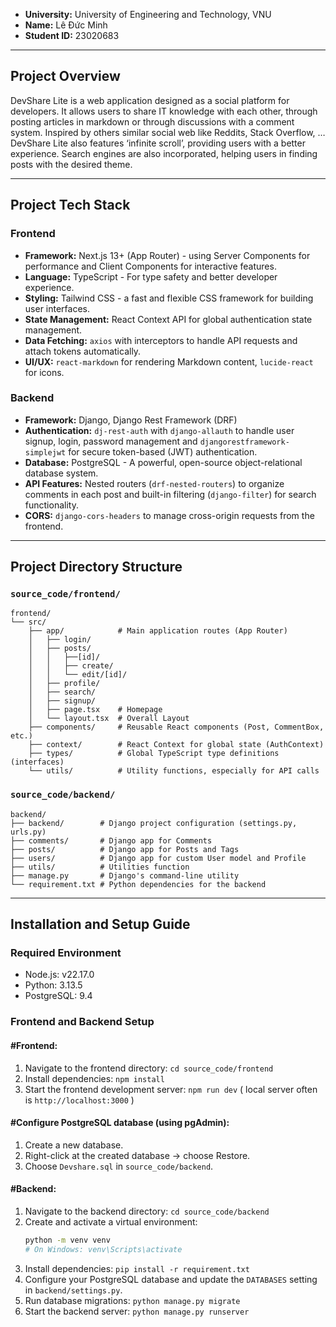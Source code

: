 - **University:** University of Engineering and Technology, VNU
- **Name:** Lê Đức Minh
- **Student ID:** 23020683

---

## Project Overview

DevShare Lite is a web application designed as a social platform for developers. It allows users to share IT knowledge with each other, through posting articles in markdown or through discussions with a comment system. Inspired by others similar social web like Reddits, Stack Overflow, … DevShare Lite also features ‘infinite scroll’, providing users with a better experience. Search engines are also incorporated, helping users in finding posts with the desired theme.

---

## Project Tech Stack

### Frontend

-   **Framework:** Next.js 13+ (App Router) - using Server Components for performance and Client Components for interactive features.
-   **Language:** TypeScript - For type safety and better developer experience.
-   **Styling:** Tailwind CSS - a fast and flexible CSS framework for building user interfaces.
-   **State Management:** React Context API for global authentication state management.
-   **Data Fetching:** `axios` with interceptors to handle API requests and attach tokens automatically.
-   **UI/UX:** `react-markdown` for rendering Markdown content, `lucide-react` for icons.

### Backend

-   **Framework:** Django, Django Rest Framework (DRF)
-   **Authentication:** `dj-rest-auth` with `django-allauth` to handle user signup, login, password management and `djangorestframework-simplejwt` for secure token-based (JWT) authentication.
-   **Database:** PostgreSQL - A powerful, open-source object-relational database system.
-   **API Features:** Nested routers (`drf-nested-routers`) to organize comments in each post and built-in filtering (`django-filter`) for search functionality.
-   **CORS:** `django-cors-headers` to manage cross-origin requests from the frontend.

---

## Project Directory Structure

### `source_code/frontend/`

```
frontend/
└── src/
    ├── app/            # Main application routes (App Router)
    │   ├── login/
    │   ├── posts/
    │   │   ├──[id]/
    │   │   ├── create/
    │   │   └── edit/[id]/
    │   ├── profile/
    │   ├── search/
    │   ├── signup/
    │   ├── page.tsx    # Homepage
    │   └── layout.tsx  # Overall Layout
    ├── components/     # Reusable React components (Post, CommentBox, etc.)
    ├── context/        # React Context for global state (AuthContext)
    ├── types/          # Global TypeScript type definitions (interfaces)
    └── utils/          # Utility functions, especially for API calls
```

### `source_code/backend/`

```
backend/
├── backend/        # Django project configuration (settings.py, urls.py)
├── comments/       # Django app for Comments
├── posts/          # Django app for Posts and Tags
├── users/          # Django app for custom User model and Profile
├── utils/          # Utilities function
├── manage.py       # Django's command-line utility
└── requirement.txt # Python dependencies for the backend
```

---

## Installation and Setup Guide

### Required Environment

-   Node.js: v22.17.0
-   Python: 3.13.5
-   PostgreSQL: 9.4

### Frontend and Backend Setup

#### #Frontend:

1.  Navigate to the frontend directory: `cd source_code/frontend`
2.  Install dependencies: `npm install`
3.  Start the frontend development server: `npm run dev` ( local server often is `http://localhost:3000` )

#### #Configure PostgreSQL database (using pgAdmin):

1.  Create a new database.
2.  Right-click at the created database → choose Restore.
3.  Choose `Devshare.sql` in `source_code/backend`.

#### #Backend:

1.  Navigate to the backend directory: `cd source_code/backend`
2.  Create and activate a virtual environment:
    ```bash
    python -m venv venv
    # On Windows: venv\Scripts\activate
    ```
3.  Install dependencies: `pip install -r requirement.txt`
4.  Configure your PostgreSQL database and update the `DATABASES` setting in `backend/settings.py`.
5.  Run database migrations: `python manage.py migrate`
6.  Start the backend server: `python manage.py runserver`